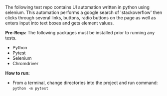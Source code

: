 The following test repo contains UI automation written in python using selenium. This automation performs a google search of 'stackoverflow' then clicks through several links, buttons, radio buttons on the page as well as enters input into text boxes and gets element values.

**Pre-Reqs:**
The following packages must be installed prior to running any tests.
* Python
* Pytest
* Selenium
* Chromdriver

**How to run:**
* From a terminal, change directories into the project and run command:
```python -m pytest```
